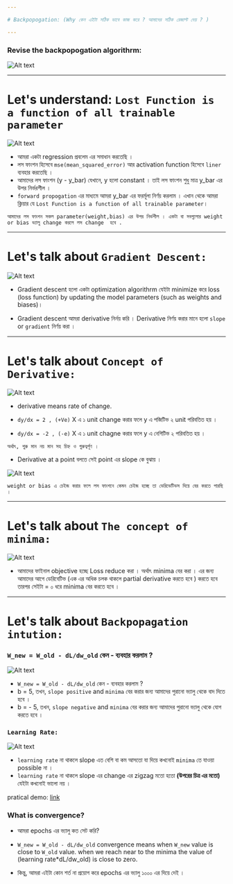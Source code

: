 ```yaml
---

# Backpopogation: (Why কেন এইটা সঠিক ভাবে কাজ করে ? আমাদের সঠিক রেজাল্ট দেয় ? )

---
```


### Revise the backpopogation algorithrm:

![Alt text](img/image-102.png)


---

# Let's understand: `Lost Function is a function of all trainable parameter`

![Alt text](img/image-103.png)

- আমরা একটা regression প্রবলেম এর সমাধান করতেছি । 
- লস ফাংশন হিসেবে `mse(mean_squared_error)` আর activation function  হিসেবে `liner` ব্যবহার করতেছি । 
- আমাদের লস ফাংশন (y - y_bar) যেখানে, y হলো constant । তাই লস ফাংশন শুধু মাত্র y_bar এর উপর নির্ভরশীল । 
- `forward propogation` এর মাধ্যমে আমরা y_bar এর ফরর্মূলা নির্ণয় করলাম । এখান থেকে আমরা ক্লিয়ার যে `Lost Function is a function of all trainable parameter`। 

`আমাদের লস ফাংশন সকল parameter(weight,bias) এর উপর নির্ভশীল । একটা বা সবগুলোর weight or bias ভ্যালু change করলে লস change  হবে .`

---

# Let's talk about `Gradient Descent:`

![Alt text](img/image-104.png)

- Gradient descent হলো একটা optimization algorithrm যেইটা minimize করে loss (loss function) by updating the model parameters (such as weights and biases)।

- Gradient descent আমরা derivative নির্নয় করি । Derivative নির্ণয় করার মানে হলো `slope` or `gradient` নির্ণয় করা । 


---

# Let's talk about `Concept of Derivative:`

![Alt text](img/image-105.png)

- derivative means rate of change. 

- `dy/dx = 2 , (+Ve)` X এ ১ unit change করার ফলে y এ পজিটিভ ২ unit পরিবতিত হয় । 

- `dy/dx = -2 , (-e)` X এ ১ unit chagne করার ফলে y এ নেগিটিভ ২ পরিবতিত হয় । 

` অর্থাৎ, শুরু মান নয় মান সহ চিহ্ন ও গুরুত্বর্পূণ । `

- Derivative at a point বলতে সেই point এর slope কে বুঝায় । 

![Alt text](img/image-106.png)

`weight or bias এ চেইজ করার ফলে লস ফাংশনে কেমন চেইজ হচ্ছে তা ডেরিভেটিভস দিয়ে বের করতে পারছি । `

---

# Let's talk about `The concept of minima:`

![Alt text](img/image-107.png)

- আমাদের ফাইনাল objective হচ্ছে Loss reduce করা । অর্থাৎ minima বের করা । এর জন্য আমাদের আগে ডেরিবেটিভ     (এক এর অধিক চলক থাকলে  partial derivative করতে হবে ) করতে হবে তারপর সেইটা = ০ ধরে minima বের করতে হবে । 

---

# Let's talk about ` Backpopagation intution: `


### `W_new = W_old - dL/dw_old` কেন - ব্যবহার করলাম ? 

![Alt text](img/image-108.png)

- `W_new = W_old - dL/dw_old` কেন - ব্যবহার করলাম ? 
- b = 5, তখন, `slope positive` and `minima` বের করার জন্য আমাদের পুরানো ভ্যালু থেকে বাদ দিতে হবে । 
- b = - 5, তখন, `slope negative` and `minima` বের করার জন্য আমাদের পুরানো ভ্যালু থেকে যোগ করতে হবে । 


### `Learning Rate:`

![Alt text](img/image-109.png)

- `learning rate` না থাকলে slope এত বেশি  বা কম আসতো যা দিয়ে কখনোই `minima` তে যাওয়া possible না । 
- `learning rate` না থাকলে slope এর change এর zigzag মতো হতো  **(উপরের চিত্র এর মতো)**  যেইটা কখনোই ভালো নয় । 

pratical demo: [link](https://developers.google.com/machine-learning/crash-course/fitter/graph)


### What is convergence?

- আমরা epochs এর ভ্যালু কত সেট করি? 

- `W_new = W_old - dL/dw_old` convergence means when `W_new` value is close to `W_old` value. when we reach near to the minima the value of (learning rate*dL/dw_old) is close to zero.

- কিন্তু, আমরা এইটা কোন শর্ত না প্রয়োগ করে epochs এর ভ্যালু ১০০০ এর দিয়ে দেই । 


